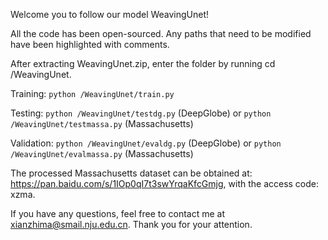 Welcome you to follow our model WeavingUnet!

All the code has been open-sourced. Any paths that need to be modified have been highlighted with comments.

After extracting WeavingUnet.zip, enter the folder by running cd /WeavingUnet.

Training: ```python /WeavingUnet/train.py```

Testing: ```python /WeavingUnet/testdg.py``` (DeepGlobe) or ```python /WeavingUnet/testmassa.py``` (Massachusetts)

Validation: ```python /WeavingUnet/evaldg.py``` (DeepGlobe) or ```python /WeavingUnet/evalmassa.py``` (Massachusetts)

The processed Massachusetts dataset can be obtained at: https://pan.baidu.com/s/1IOp0qI7t3swYrqaKfcGmjg, with the access code: xzma.

If you have any questions, feel free to contact me at xianzhima@smail.nju.edu.cn. Thank you for your attention.
